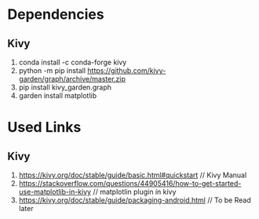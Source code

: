 # Dependencies

## Kivy
1. conda install -c conda-forge kivy
2. python -m pip install https://github.com/kivy-garden/graph/archive/master.zip
3. pip install kivy_garden.graph
4. garden install matplotlib


 
# Used Links


## Kivy 

1. https://kivy.org/doc/stable/guide/basic.html#quickstart // Kivy Manual
2. https://stackoverflow.com/questions/44905416/how-to-get-started-use-matplotlib-in-kivy // matplotlin plugin in kivy
3. https://kivy.org/doc/stable/guide/packaging-android.html // To be Read later 


